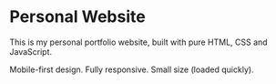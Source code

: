 # Personal Website

This is my personal portfolio website, built with pure HTML, CSS and JavaScript.

Mobile-first design.
Fully responsive.
Small size (loaded quickly).
